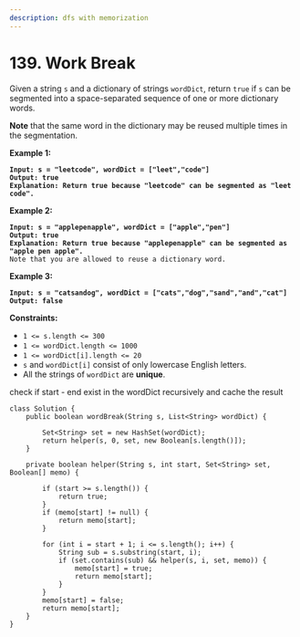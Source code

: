 ```yaml
---
description: dfs with memorization
---
```


# 139. Work Break

Given a string `s` and a dictionary of strings `wordDict`, return `true` if `s` can be segmented into a space-separated sequence of one or more dictionary words.

**Note** that the same word in the dictionary may be reused multiple times in the segmentation.

&#x20;

**Example 1:**

<pre><code><strong>Input: s = "leetcode", wordDict = ["leet","code"]
</strong><strong>Output: true
</strong><strong>Explanation: Return true because "leetcode" can be segmented as "leet code".
</strong></code></pre>

**Example 2:**

<pre><code><strong>Input: s = "applepenapple", wordDict = ["apple","pen"]
</strong><strong>Output: true
</strong><strong>Explanation: Return true because "applepenapple" can be segmented as "apple pen apple".
</strong>Note that you are allowed to reuse a dictionary word.
</code></pre>

**Example 3:**

<pre><code><strong>Input: s = "catsandog", wordDict = ["cats","dog","sand","and","cat"]
</strong><strong>Output: false
</strong></code></pre>

&#x20;

**Constraints:**

* `1 <= s.length <= 300`
* `1 <= wordDict.length <= 1000`
* `1 <= wordDict[i].length <= 20`
* `s` and `wordDict[i]` consist of only lowercase English letters.
* All the strings of `wordDict` are **unique**.

check if start - end exist in the wordDict recursively and cache the result

```
class Solution {
    public boolean wordBreak(String s, List<String> wordDict) {
        
        Set<String> set = new HashSet(wordDict);
        return helper(s, 0, set, new Boolean[s.length()]);
    }

    private boolean helper(String s, int start, Set<String> set, Boolean[] memo) {
        
        if (start >= s.length()) {
            return true;
        }
        if (memo[start] != null) {
            return memo[start];
        }

        for (int i = start + 1; i <= s.length(); i++) {
            String sub = s.substring(start, i);
            if (set.contains(sub) && helper(s, i, set, memo)) {
                memo[start] = true;
                return memo[start];
            }
        }
        memo[start] = false;
        return memo[start];
    }
}
```

